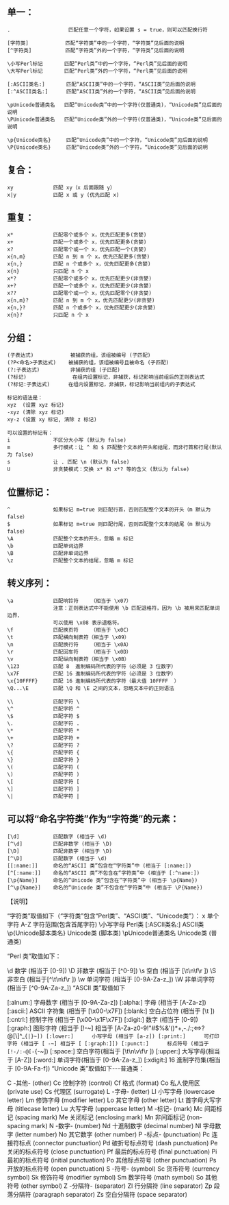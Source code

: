 ## 单一：
    .                   匹配任意一个字符，如果设置 s = true，则可以匹配换行符

    [字符类]            匹配“字符类”中的一个字符，“字符类”见后面的说明
    [^字符类]           匹配“字符类”外的一个字符，“字符类”见后面的说明

    \小写Perl标记       匹配“Perl类”中的一个字符，“Perl类”见后面的说明
    \大写Perl标记       匹配“Perl类”外的一个字符，“Perl类”见后面的说明

    [:ASCII类名:]       匹配“ASCII类”中的一个字符，“ASCII类”见后面的说明
    [:^ASCII类名:]      匹配“ASCII类”外的一个字符，“ASCII类”见后面的说明

    \pUnicode普通类名   匹配“Unicode类”中的一个字符(仅普通类)，“Unicode类”见后面的说明
    \PUnicode普通类名   匹配“Unicode类”外的一个字符(仅普通类)，“Unicode类”见后面的说明

    \p{Unicode类名}     匹配“Unicode类”中的一个字符，“Unicode类”见后面的说明
    \P{Unicode类名}     匹配“Unicode类”外的一个字符，“Unicode类”见后面的说明
## 复合：

    xy             匹配 xy（x 后面跟随 y）
    x|y            匹配 x 或 y (优先匹配 x)
## 重复：

    x*             匹配零个或多个 x，优先匹配更多(贪婪)
    x+             匹配一个或多个 x，优先匹配更多(贪婪)
    x?             匹配零个或一个 x，优先匹配一个(贪婪)
    x{n,m}         匹配 n 到 m 个 x，优先匹配更多(贪婪)
    x{n,}          匹配 n 个或多个 x，优先匹配更多(贪婪)
    x{n}           只匹配 n 个 x
    x*?            匹配零个或多个 x，优先匹配更少(非贪婪)
    x+?            匹配一个或多个 x，优先匹配更少(非贪婪)
    x??            匹配零个或一个 x，优先匹配零个(非贪婪)
    x{n,m}?        匹配 n 到 m 个 x，优先匹配更少(非贪婪)
    x{n,}?         匹配 n 个或多个 x，优先匹配更少(非贪婪)
    x{n}?          只匹配 n 个 x
## 分组：

    (子表达式)            被捕获的组，该组被编号 (子匹配)
    (?P<命名>子表达式)    被捕获的组，该组被编号且被命名 (子匹配)
    (?:子表达式)          非捕获的组 (子匹配)
    (?标记)               在组内设置标记，非捕获，标记影响当前组后的正则表达式
    (?标记:子表达式)      在组内设置标记，非捕获，标记影响当前组内的子表达式

    标记的语法是：
    xyz  (设置 xyz 标记)
    -xyz (清除 xyz 标记)
    xy-z (设置 xy 标记, 清除 z 标记)

    可以设置的标记有：
    i              不区分大小写 (默认为 false)
    m              多行模式：让 ^ 和 $ 匹配整个文本的开头和结尾，而非行首和行尾(默认为 false)
    s              让 . 匹配 \n (默认为 false)
    U              非贪婪模式：交换 x* 和 x*? 等的含义 (默认为 false)
## 位置标记：

    ^              如果标记 m=true 则匹配行首，否则匹配整个文本的开头（m 默认为 false）
    $              如果标记 m=true 则匹配行尾，否则匹配整个文本的结尾（m 默认为 false）
    \A             匹配整个文本的开头，忽略 m 标记
    \b             匹配单词边界
    \B             匹配非单词边界
    \z             匹配整个文本的结尾，忽略 m 标记
## 转义序列：

    \a             匹配响铃符    （相当于 \x07）
                   注意：正则表达式中不能使用 \b 匹配退格符，因为 \b 被用来匹配单词边界，
                   可以使用 \x08 表示退格符。
    \f             匹配换页符    （相当于 \x0C）
    \t             匹配横向制表符（相当于 \x09）
    \n             匹配换行符    （相当于 \x0A）
    \r             匹配回车符    （相当于 \x0D）
    \v             匹配纵向制表符（相当于 \x0B）
    \123           匹配 8  進制编码所代表的字符（必须是 3 位数字）
    \x7F           匹配 16 進制编码所代表的字符（必须是 3 位数字）
    \x{10FFFF}     匹配 16 進制编码所代表的字符（最大值 10FFFF  ）
    \Q...\E        匹配 \Q 和 \E 之间的文本，忽略文本中的正则语法

    \\             匹配字符 \
    \^             匹配字符 ^
    \$             匹配字符 $
    \.             匹配字符 .
    \*             匹配字符 *
    \+             匹配字符 +
    \?             匹配字符 ?
    \{             匹配字符 {
    \}             匹配字符 }
    \(             匹配字符 (
    \)             匹配字符 )
    \[             匹配字符 [
    \]             匹配字符 ]
    \|             匹配字符 |
## 可以将“命名字符类”作为“字符类”的元素：

    [\d]           匹配数字 (相当于 \d)
    [^\d]          匹配非数字 (相当于 \D)
    [\D]           匹配非数字 (相当于 \D)
    [^\D]          匹配数字 (相当于 \d)
    [[:name:]]     命名的“ASCII 类”包含在“字符类”中 (相当于 [:name:])
    [^[:name:]]    命名的“ASCII 类”不包含在“字符类”中 (相当于 [:^name:])
    [\p{Name}]     命名的“Unicode 类”包含在“字符类”中 (相当于 \p{Name})
    [^\p{Name}]    命名的“Unicode 类”不包含在“字符类”中 (相当于 \P{Name})
【说明】

“字符类”取值如下（“字符类”包含“Perl类”、“ASCII类”、“Unicode类”）： x 单个字符 A-Z 字符范围(包含首尾字符) \小写字母 Perl类 [:ASCII类名:] ASCII类 \p{Unicode脚本类名} Unicode类 (脚本类) \pUnicode普通类名 Unicode类 (普通类)

“Perl 类”取值如下：

\d             数字 (相当于 [0-9])
\D             非数字 (相当于 [^0-9])
\s             空白 (相当于 [\t\n\f\r ])
\S             非空白 (相当于[^\t\n\f\r ])
\w             单词字符 (相当于 [0-9A-Za-z_])
\W             非单词字符 (相当于 [^0-9A-Za-z_])
“ASCII 类”取值如下

[:alnum:]      字母数字 (相当于 [0-9A-Za-z])
[:alpha:]      字母 (相当于 [A-Za-z])
[:ascii:]      ASCII 字符集 (相当于 [\x00-\x7F])
[:blank:]      空白占位符 (相当于 [\t ])
[:cntrl:]      控制字符 (相当于 [\x00-\x1F\x7F])
[:digit:]      数字 (相当于 [0-9])
[:graph:]      图形字符 (相当于 [!-~] 相当于 [A-Za-z0-9!"#$%&'()*+,\-./:;<=>?@[\\\]^_`{|}~])
[:lower:]      小写字母 (相当于 [a-z])
[:print:]      可打印字符 (相当于 [ -~] 相当于 [ [:graph:]])
[:punct:]      标点符号 (相当于 [!-/:-@[-`{-~])
[:space:]      空白字符(相当于 [\t\n\v\f\r ])
[:upper:]      大写字母(相当于 [A-Z])
[:word:]       单词字符(相当于 [0-9A-Za-z_])
[:xdigit:]     16 進制字符集(相当于 [0-9A-Fa-f])
“Unicode 类”取值如下---普通类：

C                 -其他-          (other)
Cc                控制字符        (control)
Cf                格式            (format)
Co                私人使用区      (private use)
Cs                代理区          (surrogate)
L                 -字母-          (letter)
Ll                小写字母        (lowercase letter)
Lm                修饰字母        (modifier letter)
Lo                其它字母        (other letter)
Lt                首字母大写字母  (titlecase letter)
Lu                大写字母        (uppercase letter)
M                 -标记-          (mark)
Mc                间距标记        (spacing mark)
Me                关闭标记        (enclosing mark)
Mn                非间距标记      (non-spacing mark)
N                 -数字-          (number)
Nd                十進制数字      (decimal number)
Nl                字母数字        (letter number)
No                其它数字        (other number)
P                 -标点-          (punctuation)
Pc                连接符标点      (connector punctuation)
Pd                破折号标点符号  (dash punctuation)
Pe                关闭的标点符号  (close punctuation)
Pf                最后的标点符号  (final punctuation)
Pi                最初的标点符号  (initial punctuation)
Po                其他标点符号    (other punctuation)
Ps                开放的标点符号  (open punctuation)
S                 -符号-          (symbol)
Sc                货币符号        (currency symbol)
Sk                修饰符号        (modifier symbol)
Sm                数学符号        (math symbol)
So                其他符号        (other symbol)
Z                 -分隔符-        (separator)
Zl                行分隔符        (line separator)
Zp                段落分隔符      (paragraph separator)
Zs                空白分隔符      (space separator)